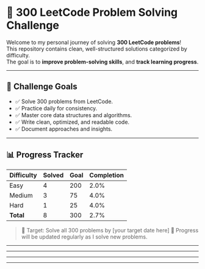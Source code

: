 # 🧠 300 LeetCode Problem Solving Challenge

Welcome to my personal journey of solving **300 LeetCode problems**!  
This repository contains clean, well-structured solutions categorized by difficulty.  
The goal is to **improve problem-solving skills**, and **track learning progress**.

---

## 🎯 Challenge Goals

- ✅ Solve 300 problems from LeetCode.
- ✅ Practice daily for consistency.
- ✅ Master core data structures and algorithms.
- ✅ Write clean, optimized, and readable code.
- ✅ Document approaches and insights.

---


## 📊 Progress Tracker
| Difficulty | Solved | Goal | Completion |
|------------|--------|------|------------|
| Easy       | 4      | 200  | 2.0%       |
| Medium     | 3      | 75   | 4.0%       |
| Hard       | 1      | 25   | 4.0%       |
| **Total**  | 8      | 300  | 2.7%       |

> 🧠 Target: Solve all 300 problems by [your target date here]
> 🎯 Progress will be updated regularly as I solve new problems.

---
---
---
---
